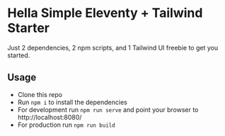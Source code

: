 # Hella Simple Eleventy + Tailwind Starter

Just 2 dependencies, 2 npm scripts, and 1 Tailwind UI freebie to get you started.

## Usage
- Clone this repo
- Run `npm i` to install the dependencies
- For development run `npm run serve` and point your browser to http://localhost:8080/
- For production run `npm run build` 
